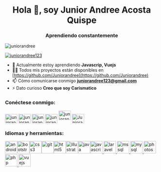 
<h1 align = "center"> Hola 👋, soy Junior Andree Acosta Quispe </h1>
<h3 align = "center"> Aprendiendo constantemente </h3>

<p align="left"><img src="https://komarev.com/ghpvc/?username=juniorandree&label=Profile%20views&color=0e75b6&style=flat" alt="juniorandree"/></p>

<p align ="left"> <a href="https://twitter.com/juniorandree123" target="blank"> <img src ="https://img.shields.io/twitter/follow/juniorandree123?logo=twitter&style=for-the-badge" alt="juniorandree123"/></a></p>

- 🌱 Actualmente estoy aprendiendo **Javascrip, Vuejs**
- 👨‍💻 Todos mis proyectos están disponibles en [https://github.com/Juniorandree](https://github.com/Juniorandree)
- 📫 Cómo comunicarse conmigo **juniorandree123@gmail.com**
- ⚡ Dato curioso **Creo que soy Carismatico**

<h3 align = "left"> Conéctese conmigo: </h3>
<p align = "left">
<a href="https://twitter.com/juniorandree123" target="blank"><img align = "center" src ="https://cdn.jsdelivr.net/npm/simple-icons@3.0.1/icons/twitter.svg" alt ="juniorandree123" height="30" width="40"/></a>
<a href="https://linkedin.com/in/juniorandree123" target="blank"><img align ="center" src="https://cdn.jsdelivr.net/npm/simple-icons@3.0.1/icons/linkedin.svg" alt="juniorandree123" height ="30" width="40"/></a>
<a href="https://stackoverflow.com/users/juniorandree123" target="blank"><img align="center" src="https://cdn.jsdelivr.net/npm/simple-icons@3.0.1/icons/stackoverflow.svg" alt="juniorandree123" height="30" width="40"/></a>
<a href="https://fb.com/juniorandree123" target="blank"> <img align = "center" src = "https://cdn.jsdelivr.net/npm/simple-icons@3.0.1/icons/facebook.svg" alt="juniorandree123" height ="30" width="40"/></a>
<a href="https://instagram.com/juniorandree123" target="blank"> <img align="centro" src="https://cdn.jsdelivr.net/npm/simple-icons@3.0.1/icons/instagram.svg" alt="juniorandree123" height="30" width="40"/></a>
<a href="https://discord.gg/Juniorandree" target="blank"><img align="center" src="https://cdn.jsdelivr.net/npm/simple-icons@3.0.1/icons/discord.svg" alt="Juniorandree" height="30" width="40"/></a>
</p>
<h3 align="left"> Idiomas y herramientas: </h3>

<p align="left"><a href="https://developer.android.com" target="blank"><img src="https://devicons.github.io/devicon/devicon.git/icons/android/android-original-wordmark.svg" alt="android" width="40" height="40"/></a><a href="https://getbootstrap.com" target="blank"><img src="https://devicons.github.io/devicon/devicon.git/icons/bootstrap/bootstrap-plain.svg" alt="bootstrap" width="40" height="40"/></a><a href="https://www.w3schools.com/css/" target="blank"><img src="https://devicons.github.io/devicon/devicon.git/icons/css3/css3-original-wordmark.svg" alt="css3" width="40" height="40"/></a><a href="https://git-scm.com/" target="blank"><img src="https://www.vectorlogo.zone/logos/git-scm/git-scm-icon.svg" alt="git" width="40" height="40"/></a><a href="https://www.w3.org/html/" target="blank"><img src="https://devicons.github.io/devicon/devicon.git/icons/html5/html5-original-wordmark.svg" alt="html5" width="40" height="40"/></a><a href="https://www.adobe.com/in/products/illustrator.html" target="blank"><img src="https://www.vectorlogo.zone/logos/adobe_illustrator/adobe_illustrator-icon.svg" alt="illustrator" width="40" height="40"/></a><a href="https://www.java.com" target="blank"><img src="https://devicons.github.io/devicon/devicon.git/icons/java/java-original-wordmark.svg" alt="java" width="40" height="40"/></a><a href="https://developer.mozilla.org/en-US/docs/Web/JavaScript" target="blank"><img src=" https://devicons.github.io/devicon/devicon.git/icons/javascript/javascript-original.svg "alt =" javascript "width =" 40 "height =" 40 "/> </a> <a href =" https: // laravel.com/ "target = "_ blank"> <img src = "https://devicons.github.io/devicon/devicon.git/icons/laravel/laravel-plain-wordmark.svg" alt = "laravel" width = "40" de altura = "40" /> </a> <a href="https://www.microsoft.com/en-us/sql-server" target="_blank"> <img src = "https://cdn.worldvectorlogo.com/logos/microsoft-sql-server.svg "alt =" mssql "width =" 40 "height =" 40 "/> </a> <a href =" https://www.mysql.com/ "target =" _ blank "> <img src =" https://devicons.github.io/devicon/devicon.git/icons/mysql/mysql-original-wordmark.svg "alt =" mysql "width =" 40 " altura = "40" /> </a><a href="https://www.photoshop.com/en" target="_blank"> <img src = "https://devicons.github.io/devicon/devicon.git/icons/photoshop/photoshop-plain.svg "alt =" photoshop "width =" 40 "height =" 40 "/> </a> <a href="https://www.php.net" target="_blank"> <img src = "https://devicons.github.io/devicon/devicon.git/icons/php/php-original.svg" alt = "php" width = "40" height = "40" /> </a> <a href = "https://vuejs.org/" target = "_ blank"> <img src = "https://devicons.github.io/devicon/devicon.git/icons/vuejs/vuejs-original-wordmark.svg" alt = "vuejs" width = "40" height = "40" /> </a> </p>
